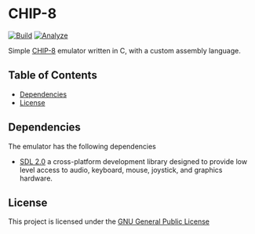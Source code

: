 # CHIP-8

[![Build](https://github.com/FrederikTobner/CHIP-8/actions/workflows/build.yml/badge.svg)](https://github.com/FrederikTobner/CHIP-8/actions/workflows/build.yml)
[![Analyze](https://github.com/FrederikTobner/CHIP-8/actions/workflows/codeql.yml/badge.svg)](https://github.com/FrederikTobner/CHIP-8/actions/workflows/codeql.yml)

Simple [CHIP-8](https://en.wikipedia.org/wiki/CHIP-8) emulator written in C, with a custom assembly language.

## Table of Contents

* [Dependencies](#dependencies)
* [License](#license)

## Dependencies

The emulator has the following dependencies

* [SDL 2.0](https://github.com/libsdl-org/SDL) a cross-platform development library designed to provide low level access to audio, keyboard, mouse, joystick, and graphics hardware.

## License

This project is licensed under the [GNU General Public License](LICENSE)
